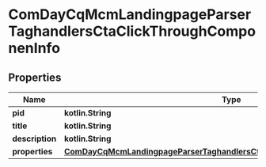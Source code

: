 
# ComDayCqMcmLandingpageParserTaghandlersCtaClickThroughComponenInfo

## Properties
Name | Type | Description | Notes
------------ | ------------- | ------------- | -------------
**pid** | **kotlin.String** |  |  [optional]
**title** | **kotlin.String** |  |  [optional]
**description** | **kotlin.String** |  |  [optional]
**properties** | [**ComDayCqMcmLandingpageParserTaghandlersCtaClickThroughComponenProperties**](ComDayCqMcmLandingpageParserTaghandlersCtaClickThroughComponenProperties.md) |  |  [optional]



